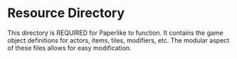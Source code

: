# Resource Directory

This directory is REQUIRED for Paperlike to function. It contains the game object definitions for actors, items, tiles, modifiers, etc. The modular aspect of these files allows for easy modification.
